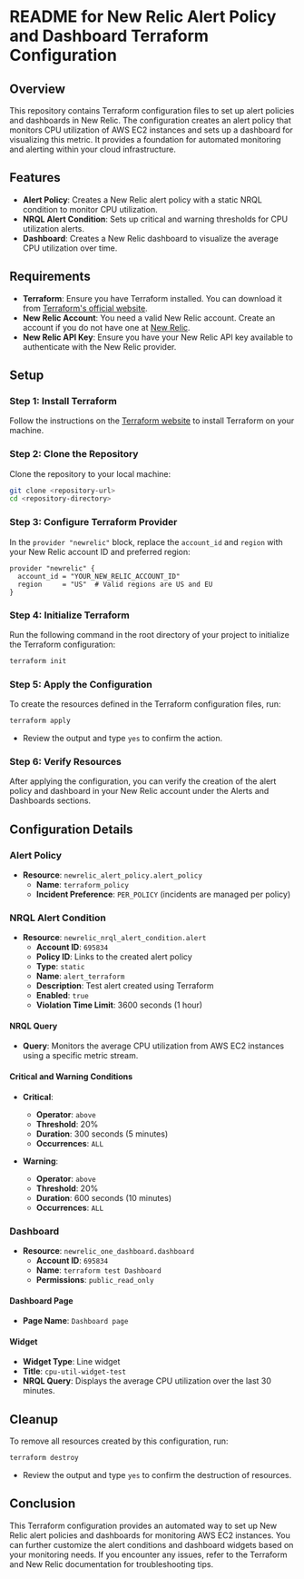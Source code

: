 # README for New Relic Alert Policy and Dashboard Terraform Configuration

## Overview

This repository contains Terraform configuration files to set up alert policies and dashboards in New Relic. The configuration creates an alert policy that monitors CPU utilization of AWS EC2 instances and sets up a dashboard for visualizing this metric. It provides a foundation for automated monitoring and alerting within your cloud infrastructure.

## Features

- **Alert Policy**: Creates a New Relic alert policy with a static NRQL condition to monitor CPU utilization.
- **NRQL Alert Condition**: Sets up critical and warning thresholds for CPU utilization alerts.
- **Dashboard**: Creates a New Relic dashboard to visualize the average CPU utilization over time.

## Requirements

- **Terraform**: Ensure you have Terraform installed. You can download it from [Terraform's official website](https://www.terraform.io/downloads.html).
- **New Relic Account**: You need a valid New Relic account. Create an account if you do not have one at [New Relic](https://newrelic.com/).
- **New Relic API Key**: Ensure you have your New Relic API key available to authenticate with the New Relic provider.

## Setup

### Step 1: Install Terraform

Follow the instructions on the [Terraform website](https://www.terraform.io/downloads.html) to install Terraform on your machine.

### Step 2: Clone the Repository

Clone the repository to your local machine:

```bash
git clone <repository-url>
cd <repository-directory>
```

### Step 3: Configure Terraform Provider

In the `provider "newrelic"` block, replace the `account_id` and `region` with your New Relic account ID and preferred region:

```hcl
provider "newrelic" {
  account_id = "YOUR_NEW_RELIC_ACCOUNT_ID"
  region     = "US"  # Valid regions are US and EU
}
```

### Step 4: Initialize Terraform

Run the following command in the root directory of your project to initialize the Terraform configuration:

```bash
terraform init
```

### Step 5: Apply the Configuration

To create the resources defined in the Terraform configuration files, run:

```bash
terraform apply
```

- Review the output and type `yes` to confirm the action.

### Step 6: Verify Resources

After applying the configuration, you can verify the creation of the alert policy and dashboard in your New Relic account under the Alerts and Dashboards sections.

## Configuration Details

### Alert Policy

- **Resource**: `newrelic_alert_policy.alert_policy`
  - **Name**: `terraform_policy`
  - **Incident Preference**: `PER_POLICY` (incidents are managed per policy)

### NRQL Alert Condition

- **Resource**: `newrelic_nrql_alert_condition.alert`
  - **Account ID**: `695834`
  - **Policy ID**: Links to the created alert policy
  - **Type**: `static`
  - **Name**: `alert_terraform`
  - **Description**: Test alert created using Terraform
  - **Enabled**: `true`
  - **Violation Time Limit**: 3600 seconds (1 hour)
  
#### NRQL Query

- **Query**: Monitors the average CPU utilization from AWS EC2 instances using a specific metric stream.

#### Critical and Warning Conditions

- **Critical**:
  - **Operator**: `above`
  - **Threshold**: 20%
  - **Duration**: 300 seconds (5 minutes)
  - **Occurrences**: `ALL`

- **Warning**:
  - **Operator**: `above`
  - **Threshold**: 20%
  - **Duration**: 600 seconds (10 minutes)
  - **Occurrences**: `ALL`

### Dashboard

- **Resource**: `newrelic_one_dashboard.dashboard`
  - **Account ID**: `695834`
  - **Name**: `terraform test Dashboard`
  - **Permissions**: `public_read_only`
  
#### Dashboard Page

- **Page Name**: `Dashboard page`
  
#### Widget

- **Widget Type**: Line widget
- **Title**: `cpu-util-widget-test`
- **NRQL Query**: Displays the average CPU utilization over the last 30 minutes.

## Cleanup

To remove all resources created by this configuration, run:

```bash
terraform destroy
```

- Review the output and type `yes` to confirm the destruction of resources.

## Conclusion

This Terraform configuration provides an automated way to set up New Relic alert policies and dashboards for monitoring AWS EC2 instances. You can further customize the alert conditions and dashboard widgets based on your monitoring needs. If you encounter any issues, refer to the Terraform and New Relic documentation for troubleshooting tips.